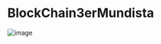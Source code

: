 # BlockChain3erMundista
 
![image](https://user-images.githubusercontent.com/7683962/113223984-c97f2200-9260-11eb-8cc3-dff6d306badb.png)
